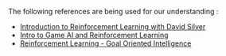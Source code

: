 The following references are being used for our understanding :
-  [Introduction to Reinforcement Learning with David Silver](https://deepmind.com/learning-resources/-introduction-reinforcement-learning-david-silver)
- [Intro to Game AI and Reinforcement Learning](https://www.kaggle.com/learn/intro-to-game-ai-and-reinforcement-learning)
- [ Reinforcement Learning - Goal Oriented Intelligence](https://youtube.com/playlist?list=PLZbbT5o_s2xoWNVdDudn51XM8lOuZ_Njv)